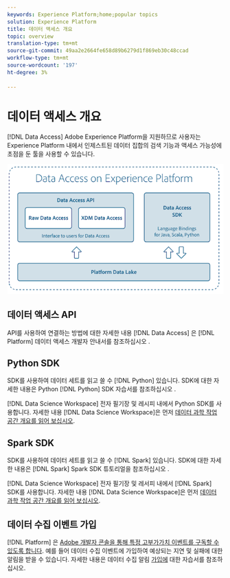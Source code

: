 ```yaml
---
keywords: Experience Platform;home;popular topics
solution: Experience Platform
title: 데이터 액세스 개요
topic: overview
translation-type: tm+mt
source-git-commit: 49aa2e2664fe658d89b6279d1f869eb30c48ccad
workflow-type: tm+mt
source-wordcount: '197'
ht-degree: 3%

---
```



# 데이터 액세스 개요

[!DNL Data Access] Adobe Experience Platform을 지원하므로 사용자는 Experience Platform 내에서 인제스트된 데이터 집합의 검색 기능과 액세스 가능성에 초점을 둔 툴을 사용할 수 있습니다.

![Experience Platform의 데이터 액세스](images/Data_Access_Experience_Platform.png)

## 데이터 액세스 API

API를 사용하여 연결하는 방법에 대한 자세한 내용 [!DNL Data Access] 은 [!DNL Platform] 데이터 액세스 개발자 안내서를 참조하십시오 [](api.md).

## Python SDK

SDK를 사용하여 데이터 세트를 읽고 쓸 수 [!DNL Python] 있습니다. SDK에 대한 자세한 내용은 Python [!DNL Python] SDK 자습서를 참조하십시오 [](./tutorials/python-sdk.md).

[!DNL Data Science Workspace] 전자 필기장 및 레시피 내에서 Python SDK를 사용합니다. 자세한 내용 [!DNL Data Science Workspace]은 먼저 [데이터 과학 작업 공간 개요를 읽어 보십시오](../data-science-workspace/home.md).

## Spark SDK

SDK를 사용하여 데이터 세트를 읽고 쓸 수 [!DNL Spark] 있습니다. SDK에 대한 자세한 내용은 [!DNL Spark] Spark SDK 튜토리얼을 참조하십시오 [](./tutorials/spark-sdk.md).

[!DNL Data Science Workspace] 전자 필기장 및 레서피 내에서 [!DNL Spark] SDK를 사용합니다. 자세한 내용 [!DNL Data Science Workspace]은 먼저 [데이터 과학 작업 공간 개요를 읽어 보십시오](../data-science-workspace/home.md).

## 데이터 수집 이벤트 가입

[!DNL Platform] 은 [Adobe 개발자 콘솔을 통해 특정 고부가가치 이벤트를 구독할 수 있도록 합니다](https://www.adobe.com/go/devs_console_ui). 예를 들어 데이터 수집 이벤트에 가입하여 예상되는 지연 및 실패에 대한 알림을 받을 수 있습니다. 자세한 내용은 데이터 수집 알림 [가입에](../ingestion/quality/subscribe-events.md) 대한 자습서를 참조하십시오.